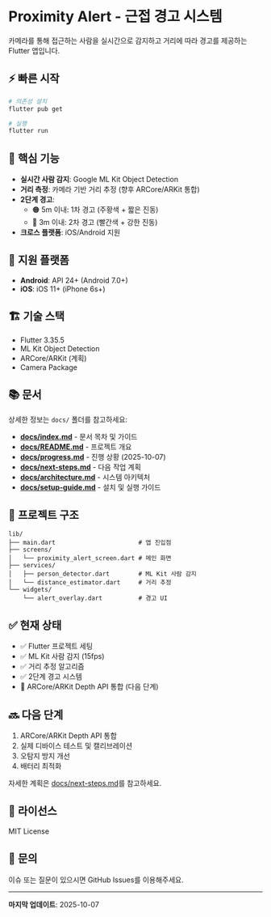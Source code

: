 # Proximity Alert - 근접 경고 시스템

카메라를 통해 접근하는 사람을 실시간으로 감지하고 거리에 따라 경고를 제공하는 Flutter 앱입니다.

## ⚡ 빠른 시작

```bash
# 의존성 설치
flutter pub get

# 실행
flutter run
```

## 🎯 핵심 기능

- **실시간 사람 감지**: Google ML Kit Object Detection
- **거리 측정**: 카메라 기반 거리 추정 (향후 ARCore/ARKit 통합)
- **2단계 경고**:
  - 🟠 5m 이내: 1차 경고 (주황색 + 짧은 진동)
  - 🔴 3m 이내: 2차 경고 (빨간색 + 강한 진동)
- **크로스 플랫폼**: iOS/Android 지원

## 📱 지원 플랫폼

- **Android**: API 24+ (Android 7.0+)
- **iOS**: iOS 11+ (iPhone 6s+)

## 🏗️ 기술 스택

- Flutter 3.35.5
- ML Kit Object Detection
- ARCore/ARKit (계획)
- Camera Package

## 📚 문서

상세한 정보는 `docs/` 폴더를 참고하세요:

- **[docs/index.md](./docs/index.md)** - 문서 목차 및 가이드
- **[docs/README.md](./docs/README.md)** - 프로젝트 개요
- **[docs/progress.md](./docs/progress.md)** - 진행 상황 (2025-10-07)
- **[docs/next-steps.md](./docs/next-steps.md)** - 다음 작업 계획
- **[docs/architecture.md](./docs/architecture.md)** - 시스템 아키텍처
- **[docs/setup-guide.md](./docs/setup-guide.md)** - 설치 및 실행 가이드

## 🚀 프로젝트 구조

```
lib/
├── main.dart                       # 앱 진입점
├── screens/
│   └── proximity_alert_screen.dart # 메인 화면
├── services/
│   ├── person_detector.dart        # ML Kit 사람 감지
│   └── distance_estimator.dart     # 거리 추정
└── widgets/
    └── alert_overlay.dart          # 경고 UI
```

## ✅ 현재 상태

- ✅ Flutter 프로젝트 세팅
- ✅ ML Kit 사람 감지 (15fps)
- ✅ 거리 추정 알고리즘
- ✅ 2단계 경고 시스템
- 🔄 ARCore/ARKit Depth API 통합 (다음 단계)

## 🔜 다음 단계

1. ARCore/ARKit Depth API 통합
2. 실제 디바이스 테스트 및 캘리브레이션
3. 오탐지 방지 개선
4. 배터리 최적화

자세한 계획은 [docs/next-steps.md](./docs/next-steps.md)를 참고하세요.

## 📄 라이선스

MIT License

## 📧 문의

이슈 또는 질문이 있으시면 GitHub Issues를 이용해주세요.

---

**마지막 업데이트**: 2025-10-07
